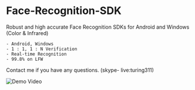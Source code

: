 # Face-Recognition-SDK

Robust and high accurate Face Recognition SDKs for Android and Windows  (Color & Infrared)

    - Android, Windows
    - 1 : 1, 1 : N Verification
    - Real-time Recognition
    - 99.8% on LFW

Contact me if you have any questions. (skype- live:turing311)

![Demo Video](https://github.com/Nikit333/Face-Recognition-SDK/raw/main/video.gif)
